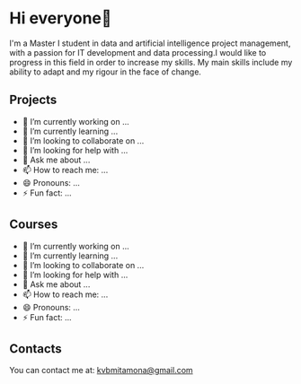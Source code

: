 # Hi everyone👋


I'm a Master I student in data and artificial intelligence project management, with a passion for IT development and data processing.I would like to progress in this field in order to increase my skills.
My main skills include my ability to adapt and my rigour in the face of change.

## Projects

- 🔭 I’m currently working on ...
- 🌱 I’m currently learning ...
- 👯 I’m looking to collaborate on ...
- 🤔 I’m looking for help with ...
- 💬 Ask me about ...
- 📫 How to reach me: ...
- 😄 Pronouns: ...
- ⚡ Fun fact: ...

## Courses
- 🔭 I’m currently working on ...
- 🌱 I’m currently learning ...
- 👯 I’m looking to collaborate on ...
- 🤔 I’m looking for help with ...
- 💬 Ask me about ...
- 📫 How to reach me: ...
- 😄 Pronouns: ...
- ⚡ Fun fact: ...



## Contacts
 You can contact me at: kvbmitamona@gmail.com
